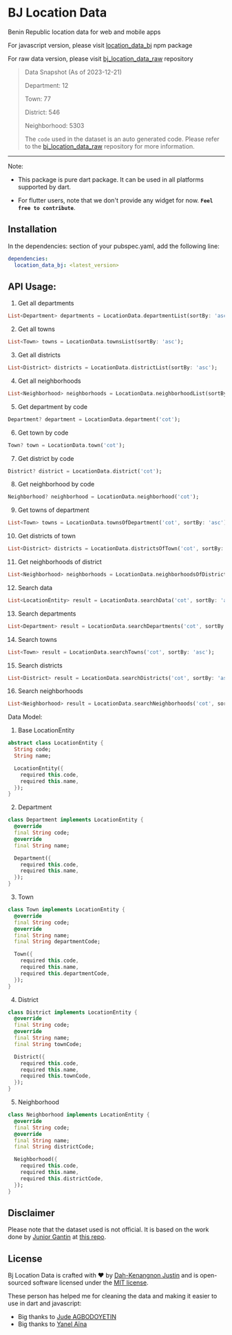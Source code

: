# BJ Location Data


Benin Republic location data for web and mobile apps

For javascript version, please visit [location_data_bj](https://www.npmjs.com/package/location_data_bj) npm package

For raw data version, please visit [bj_location_data_raw](https://github.com/Dahkenangnon/bj_location_data_raw) repository

>
>
> Data Snapshot (As of 2023-12-21)
>
> Department: 12
>
> Town: 77
>
> District: 546
>
> Neighborhood: 5303
>
> The `code` used in the dataset is an auto generated code. Please refer to the [bj_location_data_raw](https://github.com/Dahkenangnon/bj_location_data_raw) repository for more information.
------------------------

Note: 
- This package is pure dart package. It can be used in all platforms supported by dart.

- For flutter users, note that we don't provide any widget for now. **`Feel free to contribute`**.

## Installation
In the dependencies: section of your pubspec.yaml, add the following line:

```yaml
dependencies:
  location_data_bj: <latest_version>
```

## API Usage: 

1. Get all departments

```dart 
List<Department> departments = LocationData.departmentList(sortBy: 'asc');
```

2. Get all towns

```dart
List<Town> towns = LocationData.townsList(sortBy: 'asc');
```

3. Get all districts

```dart
List<District> districts = LocationData.districtList(sortBy: 'asc');
```

4. Get all neighborhoods

```dart
List<Neighborhood> neighborhoods = LocationData.neighborhoodList(sortBy: 'asc');
```

5. Get department by code

```dart
Department? department = LocationData.department('cot');
```

6. Get town by code

```dart
Town? town = LocationData.town('cot');
```

7. Get district by code

```dart
District? district = LocationData.district('cot');
```

8. Get neighborhood by code

```dart
Neighborhood? neighborhood = LocationData.neighborhood('cot');
```

9. Get towns of department

```dart
List<Town> towns = LocationData.townsOfDepartment('cot', sortBy: 'asc');
```

10. Get districts of town

```dart
List<District> districts = LocationData.districtsOfTown('cot', sortBy: 'asc');
```

11. Get neighborhoods of district

```dart
List<Neighborhood> neighborhoods = LocationData.neighborhoodsOfDistrict('cot', sortBy: 'asc');
```

12. Search data

```dart
List<LocationEntity> result = LocationData.searchData('cot', sortBy: 'asc');
```

13. Search departments

```dart
List<Department> result = LocationData.searchDepartments('cot', sortBy: 'asc');
```

14. Search towns

```dart
List<Town> result = LocationData.searchTowns('cot', sortBy: 'asc');
```

15. Search districts

```dart
List<District> result = LocationData.searchDistricts('cot', sortBy: 'asc');
```

16. Search neighborhoods

```dart
List<Neighborhood> result = LocationData.searchNeighborhoods('cot', sortBy: 'asc');
```


Data Model:

1. Base LocationEntity

```dart
abstract class LocationEntity {
  String code;
  String name;

  LocationEntity({
    required this.code,
    required this.name,
  });
}
```

2. Department

```dart
class Department implements LocationEntity {
  @override
  final String code;
  @override
  final String name;

  Department({
    required this.code,
    required this.name,
  });
}
```

3. Town

```dart
class Town implements LocationEntity {
  @override
  final String code;
  @override
  final String name;
  final String departmentCode;

  Town({
    required this.code,
    required this.name,
    required this.departmentCode,
  });
}
```

4. District

```dart
class District implements LocationEntity {
  @override
  final String code;
  @override
  final String name;
  final String townCode;

  District({
    required this.code,
    required this.name,
    required this.townCode,
  });
}
```

5. Neighborhood

```dart
class Neighborhood implements LocationEntity {
  @override
  final String code;
  @override
  final String name;
  final String districtCode;

  Neighborhood({
    required this.code,
    required this.name,
    required this.districtCode,
  });
}
```

## Disclaimer
Please note that the dataset used is not official. It is based on the work done by [Junior Gantin](https://github.com/nioperas06) at [this repo](https://github.com/nioperas06/bj-decoupage-territorial).


## License
Bj Location Data is crafted with ❤️ by [Dah-Kenangnon Justin](https://dah-kenangnon.com) and is open-sourced software licensed under the [MIT license](https://opensource.org/licenses/MIT).

These person has helped me for cleaning the data and making it easier to use in dart and javascript:

- Big thanks to [Jude AGBODOYETIN](https://github.com/Jude200)
- Big thanks to [Yanel Aïna](https://github.com/yanelaina)
